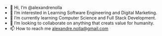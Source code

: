 - 👋 Hi, I’m @alexandrenolla
- 👀 I’m interested in Learning Software Engineering and Digital Marketing.
- 🌱 I’m currently learning Computer Science and Full Stack Development.
- 💞️ I’m looking to collaborate on anything that creats value for humanity.
- 📫 How to reach me alexandre.nolla@gmail.com

<!---
alexandrenolla/alexandrenolla is a ✨ special ✨ repository because its `README.md` (this file) appears on your GitHub profile.
You can click the Preview link to take a look at your changes.
--->
